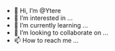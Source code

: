 - 👋 Hi, I’m @Ytere
- 👀 I’m interested in ...
- 🌱 I’m currently learning ...
- 💞️ I’m looking to collaborate on ...
- 📫 How to reach me ...

<!---
Ytere/Ytere is a ✨ special ✨ repository because its `README.md` (this file) appears on your GitHub profile.
You can click the Preview link to take a look at your changes.
--->
